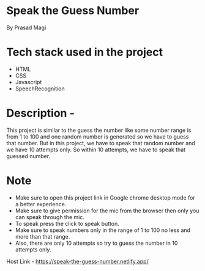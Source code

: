 # Speak the Guess Number
  By Prasad Magi
# Tech stack used in the project
  * HTML
  * CSS
  * Javascript
  * SpeechRecognition
# Description - 
 This project is similar to the guess the number like some number range is from 1 to 100 and one random number is generated so we have to guess that number.
 But in this project, we have to speak that random number and we have 10 attempts only. So within 10 attempts, we have to speak that guessed number.
 
# Note
  * Make sure to open this project link in Google chrome desktop mode for a better experience.
  * Make sure to give permission for the mic from the browser then only you can speak through the mic.
  * To speak press the click to speak button.
  * Make sure to speak numbers only in the range of 1 to 100 no less and more than that range.
  * Also, there are only 10 attempts so try to guess the number in 10 attempts only.
  
 Host Link - https://speak-the-guess-number.netlify.app/
